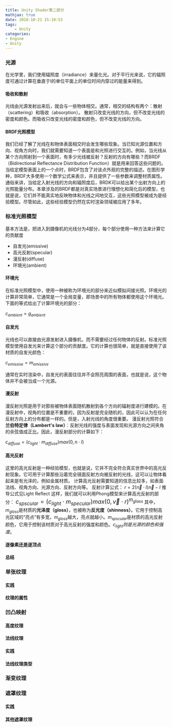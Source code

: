 ```yaml
---
title: Unity Shader第二部分
mathjax: true
date: 2018-10-21 15:10:53
tags:
    - Unity
categories:
- Engine
- Unity
---
```

### 光源

在光学里，我们使用辐照度（irradiance）来量化光。对于平行光来说，它的辐照度可通过计算在垂直于l的单位平面上的单位时间内穿过的能量来得到。

#### 吸收和散射

光线由光源发射出来后，就会与一些物体相交。通常，相交的结构有两个：散射（scattering）和吸收（absorption）。
散射只改变光线的方向，但不改变光线的密度和颜色。而吸收只改变光线的密度和颜色，但不改变光线的方向。

#### BRDF光照模型

我们已经了解了光线在和物体表面相交时会发生哪些现象。当已知光源位置和方向、视角方向时，我们就需要知道一个表面是和光照进行交互的。例如，当光线从某个方向照射到一个表面时，有多少光线被反射？反射的方向有哪些？而BRDF（Bidirectional Reflectance Distribution Function）就是用来回答这些问题的。当给定模型表面上的一个点时，BRDF包含了对该点外观的完整的描述。在图形学种，BRDF大多使用一个数学公式来表示，并且提供了一些参数来调整材质属性。通俗来讲，当给定入射光线的方向和辐照度后，BRDK可以给出某个出射方向上的光照能量分布。本章涉及的BRDF都是对真实场景进行理想化和简化后的模型，也就是说，它们并不能真实地反映物体和光线之间地交互，这些光照模型被成为是经验模型。尽管如此，这些经验模型仍然在实时渲染领域被应用了多年。

### 标准光照模型

基本方法是，把进入到摄像机的光线分为4部分，每个部分使用一种方法来计算它的贡献度

- 自发光(emissive)
- 高光反射(specular)
- 漫反射(diffuse)
- 环境光(ambient)

#### 环境光

在标准光照模型中，使用一种被称为环境光的部分来近似模拟间接光照。环境光的计算非常简单，它通常是一个全局变量，即场景中的所有物体都使用这个环境光。下面的等式给出了计算环境光的部分：

$c_{ambient}=g_{ambient}$

#### 自发光

光线也可以直接由光源发射进入摄像机，而不需要经过任何物体的反射。标准光照模型使用自发光来计算这个部分的贡献度。它的计算也很简单，就是直接使用了该材质的自发光颜色：

$c_{emissive}=m_{emissive}$

通常在实时渲染中，自发光的表面往往并不会照亮周围的表面，也就是说，这个物体并不会被当成一个光源。

#### 漫反射

漫反射光照是用于对那些被物体表面随机散射到各个方向的辐射度进行建模的。在漫反射中，视角的位置是不重要的，因为反射是完全随机的，因此可以认为在任何反射方向上的分布都是一样的。但是，入射光线的角度很重要。
漫反射光照符合**兰伯特定律（Lambert's law）**：反射光线的强度与表面发现和光源方向之间夹角的余弦值成正比。因此，漫反射部分的计算如下：

$c_{diffuse} = (c_{light} \cdot m_{diffuse})max(0, n \cdot I)$

#### 高光反射

这里的高光反射是一种经验模型，也就是说，它并不完全符合真实世界中的高光反射现象。它可用于计算那些沿着完全镜面反射方向被反射的光线，这可以让物体看起来是有光泽的，例如金属材质。
计算高光反射需要知道的信息比较多，如表面法线、视角方向、光源方向、反射方向等。
反射计算公式：
$r = 2(\vec{n} \cdot I)\vec{n} - I$
推导公式见Light Reflect
这样，我们就可以利用Phong模型来计算高光反射的部分：
<font size="4">$c_{spscular} = (c_{light} \cdot m_{specular})max(0, \vec{v} \cdot r)^{m_{glass}}$</font>
其中，$m_{gloss}$是材质的**光泽度（gloss）**，也被称为**反光度（shinness）**。它用于控制高光区域的“亮点”有多宽，$m_{gloss}$越大，亮点就越小。$m_{spscular}$是材质的高光反射颜色，它用于控制该材质对于高光反射的强度和颜色。$c_{light}则是光源的颜色和强度。$

#### 逐像素还是逐顶点

#### 总结

### 单张纹理

#### 实践

#### 纹理的属性

### 凹凸映射

#### 高度纹理

#### 法线纹理

#### 实践

#### 法线纹理类型

### 渐变纹理

### 遮罩纹理

#### 实践

#### 其他遮罩纹理